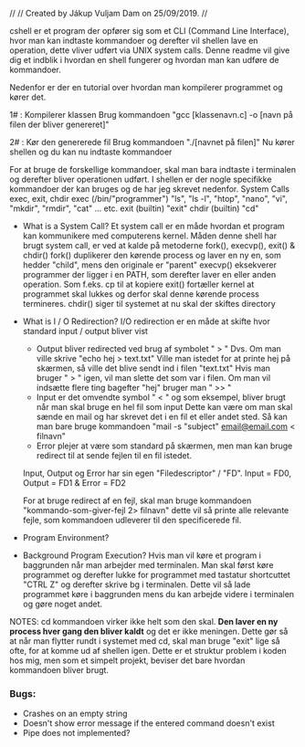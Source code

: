 //
// Created by Jákup Vuljam Dam on 25/09/2019.
//

cshell er et program der opfører sig som et CLI (Command Line Interface), hvor man kan indtaste kommandoer
og derefter vil shellen lave en operation, dette vliver udført via UNIX system calls.
Denne readme vil give dig et indblik i hvordan en shell fungerer og hvordan man kan udføre de kommandoer.


Nedenfor er der en tutorial over hvordan man kompilerer programmet og kører det.

1# : Kompilerer klassen
        Brug kommandoen "gcc [klassenavn.c] -o [navn på filen der bliver genereret]" 

2# : Kør den genererede fil
        Brug kommandoen "./[navnet på filen]"
            Nu kører shellen og du kan nu indtaste kommandoer

For at bruge de forskellige kommandoer, skal man bara indtaste i terminalen og derefter bliver operationen
udført.
I shellen er der nogle specifikke kommandoer der kan bruges og de har jeg skrevet nedenfor.
    System Calls
        exec, exit, chdir
            exec (/bin/"programmer")
                "ls", "ls -l", "htop", "nano", "vi", "mkdir", "rmdir", "cat" ... etc.
            exit (builtin)
                "exit"
            chdir (builtin)
                "cd"


* What is a System Call?
 Et system call er en måde hvordan et program kan kommunikere med computerens kernel.
 Måden denne shell har brugt system call, er ved at kalde på metoderne fork(), execvp(), exit() & chdir()
    fork() duplikerer den kørende process og laver en ny en, som hedder "child", mens den originale er "parent"
    execvp() eksekverer programmer der ligger i en PATH, som derefter laver en eller anden operation. Som f.eks. cp til at kopiere
    exit() fortæller kernel at programmet skal lukkes og derfor skal denne kørende process termineres.
    chdir() siger til systemet at nu skal der skiftes directory

* What is I / O Redirection?
 I/O redirection er en måde at skifte hvor standard input / output bliver vist
    * Output bliver redirected ved brug af symbolet " > " Dvs. Om man ville skrive "echo hej > text.txt" Ville man istedet for at printe hej på skærmen, så ville det blive sendt ind i filen "text.txt"
    Hvis man bruger " > " igen, vil man slette det som var i filen. Om man vil indsætte flere ting bagefter "hej" bruger man " >> "
    * Input er det omvendte symbol " < " og som eksempel, bliver brugt når man skal bruge en hel fil som input
    Dette kan være om man skal sænde en mail og har skrevet det i en fil et eller andet sted. Så kan man bare bruge kommandoen "mail -s "subject" email@email.com < filnavn"
    * Error plejer at være som standard på skærmen, men man kan bruge redirect til at sende fejlen til en fil istedet.

    Input, Output og Error har sin egen "Filedescriptor" / "FD". Input = FD0, Output = FD1 & Error = FD2

    For at bruge redirect af en fejl, skal man bruge kommandoen "kommando-som-giver-fejl 2> filnavn"
    dette vil så printe alle relevante fejle, som kommandoen udleverer til den specificerede fil.

* Program Environment?



* Background Program Execution?
 Hvis man vil køre et program i baggrunden når man arbejder med terminalen. Man skal først køre programmet
 og derefter lukke for programmet med tastatur shortcuttet "CTRL Z" og derefter skrive bg i terminalen.
 Dette vil så lade programmet køre i baggrunden mens du kan arbejde videre i terminalen og gøre noget andet.



NOTES:
cd kommandoen virker ikke helt som den skal. **Den laver en ny process hver gang den bliver kaldt** og det
er ikke meningen. Dette gør så at når man flytter rundt i systemet med cd, skal man bruge "exit" lige så
ofte, for at komme ud af shellen igen. Dette er et struktur problem i koden hos mig, men som et simpelt
projekt, beviser det bare hvordan kommandoen bliver brugt.





### Bugs:

- Crashes on an empty string
- Doesn't show error message if the entered command doesn't exist
- Pipe does not implemented?  



